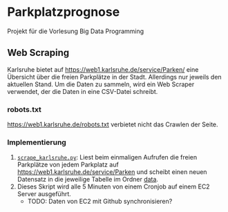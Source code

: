 # Parkplatzprognose

Projekt für die Vorlesung Big Data Programming

## Web Scraping
Karlsruhe bietet auf https://web1.karlsruhe.de/service/Parken/ eine Übersicht über die freien Parkplätze in der Stadt. Allerdings nur jeweils den aktuellen Stand. Um die Daten zu sammeln, wird ein Web Scraper verwendet, der die Daten in eine CSV-Datei schreibt.

### robots.txt
https://web1.karlsruhe.de/robots.txt verbietet nicht das Crawlen der Seite.

### Implementierung
1. [`scrape_karlsruhe.py`](scrape_karlsruhe.py): Liest beim einmaligen Aufrufen die freien Parkplätze von jedem Parkplatz auf https://web1.karlsruhe.de/service/Parken und scheibt einen neuen Datensatz in die jeweilige Tabelle im Ordner [data](data).
2. Dieses Skript wird alle 5 Minuten von einem Cronjob auf einem EC2 Server ausgeführt. 
    - TODO: Daten von EC2 mit Github synchronisieren?